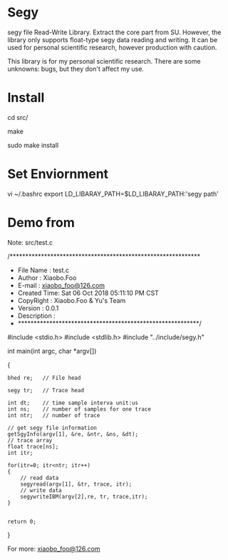 # Segy
segy file Read-Write Library. 
Extract the core part from SU. However, the library only supports float-type segy data reading and writing. It can be used for personal scientific research, however production with caution.

This library is for my personal scientific research. There are some unknowns: bugs, but they don't affect my use.

# Install
cd src/

make

sudo make install

# Set Enviornment 
vi ~/.bashrc
export LD_LIBARAY_PATH=$LD_LIBARAY_PATH:'segy path'

# Demo from 
Note: src/test.c


/*************************************************************
 * File Name   : test.c
 * Author      : Xiaobo.Foo
 * E-mail      : xiaobo_foo@126.com
 * Created Time: Sat 06 Oct 2018 05:11:10 PM CST
 * CopyRight   : Xiaobo.Foo & Yu's Team
 * Version     : 0.0.1
 * Description : 
 * **********************************************************/

#include <stdio.h>
#include <stdlib.h>
#include "../include/segy.h"


int main(int argc, char *argv[])

{

    bhed re;   // File head
    
    segy tr;   // Trace head

    int dt;    // time sample interva unit:us
    int ns;    // number of samples for one trace
    int ntr;   // number of trace

    // get segy file information
    getSgyInfo(argv[1], &re, &ntr, &ns, &dt);
    // trace array
    float trace[ns];
    int itr;

    for(itr=0; itr<ntr; itr++)
    {
        // read data
        segyread(argv[1], &tr, trace, itr);
        // write data
        segywriteIBM(argv[2],re, tr, trace,itr);
    }


    return 0;
}


For more: xiaobo_foo@126.com

